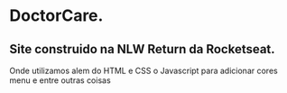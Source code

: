 # DoctorCare.
<h2>Site construido na NLW Return da Rocketseat.</h2>
Onde utilizamos alem do HTML e CSS o Javascript para adicionar cores menu e entre outras coisas
 <a href="" target="_blank"></a>
